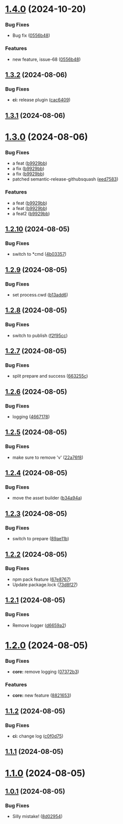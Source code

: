 # [1.4.0](https://github.com/adrianbrowning/sr-test/compare/v1.3.2...v1.4.0) (2024-10-20)


### Bug Fixes

* Bug fix ([0556b48](https://github.com/adrianbrowning/sr-test/commit/0556b48f9ec08f91823cbd1201ca94cc8f429609))


### Features

* new feature, issue-68 ([0556b48](https://github.com/adrianbrowning/sr-test/commit/0556b48f9ec08f91823cbd1201ca94cc8f429609))

## [1.3.2](https://github.com/adrianbrowning/sr-test/compare/v1.3.1...v1.3.2) (2024-08-06)


### Bug Fixes

* **ci:** release plugin ([cac6409](https://github.com/adrianbrowning/sr-test/commit/cac64092f6f0011772f2d28a5a763b0c6342fc15))

## [1.3.1](https://github.com/adrianbrowning/sr-test/compare/v1.3.0...v1.3.1) (2024-08-06)

# [1.3.0](https://github.com/adrianbrowning/sr-test/compare/v1.2.10...v1.3.0) (2024-08-06)


### Bug Fixes

* a feat ([b9929bb](https://github.com/adrianbrowning/sr-test/commit/b9929bb2af6aac2355b7ff4ca73e1fa95d129338))
* a fix ([b9929bb](https://github.com/adrianbrowning/sr-test/commit/b9929bb2af6aac2355b7ff4ca73e1fa95d129338))
* a fix ([b9929bb](https://github.com/adrianbrowning/sr-test/commit/b9929bb2af6aac2355b7ff4ca73e1fa95d129338))
* patched semantic-release-githubsquash ([eed7583](https://github.com/adrianbrowning/sr-test/commit/eed7583acd10984c523e674f5ced40307dbeb187))


### Features

* a feat ([b9929bb](https://github.com/adrianbrowning/sr-test/commit/b9929bb2af6aac2355b7ff4ca73e1fa95d129338))
* a feat ([b9929bb](https://github.com/adrianbrowning/sr-test/commit/b9929bb2af6aac2355b7ff4ca73e1fa95d129338))
* a feat2 ([b9929bb](https://github.com/adrianbrowning/sr-test/commit/b9929bb2af6aac2355b7ff4ca73e1fa95d129338))

## [1.2.10](https://github.com/adrianbrowning/sr-test/compare/v1.2.9...v1.2.10) (2024-08-05)


### Bug Fixes

* switch to *cmd ([4b03357](https://github.com/adrianbrowning/sr-test/commit/4b03357f3bd46f1f04f85a4598d14a1ad16d89ca))

## [1.2.9](https://github.com/adrianbrowning/sr-test/compare/v1.2.8...v1.2.9) (2024-08-05)


### Bug Fixes

* set process.cwd ([b13add6](https://github.com/adrianbrowning/sr-test/commit/b13add6c249e5cf895603dea1575d17d37fcee7a))

## [1.2.8](https://github.com/adrianbrowning/sr-test/compare/v1.2.7...v1.2.8) (2024-08-05)


### Bug Fixes

* switch to publish ([f2f95cc](https://github.com/adrianbrowning/sr-test/commit/f2f95cc635647cbf746de713d8cf2abd65fec6e2))

## [1.2.7](https://github.com/adrianbrowning/sr-test/compare/v1.2.6...v1.2.7) (2024-08-05)


### Bug Fixes

* split prepare and success ([663255c](https://github.com/adrianbrowning/sr-test/commit/663255c13bd9e55d9570ba1a02af0d3088aa9a42))

## [1.2.6](https://github.com/adrianbrowning/sr-test/compare/v1.2.5...v1.2.6) (2024-08-05)


### Bug Fixes

* logging ([4667178](https://github.com/adrianbrowning/sr-test/commit/46671786dee271dceff237bf9e360a7aaf3ce572))

## [1.2.5](https://github.com/adrianbrowning/sr-test/compare/v1.2.4...v1.2.5) (2024-08-05)


### Bug Fixes

* make sure to remove 'v' ([22a76f8](https://github.com/adrianbrowning/sr-test/commit/22a76f84f38ee00a95858299ae6f47a4c09825a0))

## [1.2.4](https://github.com/adrianbrowning/sr-test/compare/v1.2.3...v1.2.4) (2024-08-05)


### Bug Fixes

* move the asset builder ([b34a94a](https://github.com/adrianbrowning/sr-test/commit/b34a94a4eac8992218bbc0e4b726439b101476c9))

## [1.2.3](https://github.com/adrianbrowning/sr-test/compare/v1.2.2...v1.2.3) (2024-08-05)


### Bug Fixes

* switch to prepare ([89ae11b](https://github.com/adrianbrowning/sr-test/commit/89ae11be5ed96aac1b9e6b86c19133b9b3b47ab9))

## [1.2.2](https://github.com/adrianbrowning/sr-test/compare/v1.2.1...v1.2.2) (2024-08-05)


### Bug Fixes

* npm pack feature ([67e8767](https://github.com/adrianbrowning/sr-test/commit/67e876741f9f1d456e829e3d20324c5fd58f9ccd))
* Update package.lock ([73d8f27](https://github.com/adrianbrowning/sr-test/commit/73d8f277d3e21f947fe16dc72e5d559e1df537dd))

## [1.2.1](https://github.com/adrianbrowning/sr-test/compare/v1.2.0...v1.2.1) (2024-08-05)


### Bug Fixes

* Remove logger ([d6659a2](https://github.com/adrianbrowning/sr-test/commit/d6659a2f1f19a7eaa96594d4254548cbfba6dc3d))

# [1.2.0](https://github.com/adrianbrowning/sr-test/compare/v1.1.2...v1.2.0) (2024-08-05)


### Bug Fixes

* **core:** remove logging ([07372b3](https://github.com/adrianbrowning/sr-test/commit/07372b32737e6a3a843554f0eb769ec7e7525285))


### Features

* **core:** new feature ([8821653](https://github.com/adrianbrowning/sr-test/commit/8821653a879d5dff10f8cb9d42e72bbdbff5e16c))

## [1.1.2](https://github.com/adrianbrowning/sr-test/compare/v1.1.1...v1.1.2) (2024-08-05)


### Bug Fixes

* **ci:** change log ([c0f0d75](https://github.com/adrianbrowning/sr-test/commit/c0f0d757a8b71ec19dc69f4f6d4eb04a9f922978))

## [1.1.1](https://github.com/adrianbrowning/sr-test/compare/v1.1.0...v1.1.1) (2024-08-05)

# [1.1.0](https://github.com/adrianbrowning/sr-test/compare/v1.0.1...v1.1.0) (2024-08-05)

## [1.0.1](https://github.com/adrianbrowning/sr-test/compare/v1.0.0...v1.0.1) (2024-08-05)


### Bug Fixes

* Silly mistake! ([8d02954](https://github.com/adrianbrowning/sr-test/commit/8d02954e8e7cc2f52dfb8eced74ba46871184ce6))
